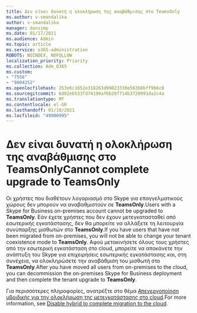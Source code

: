 ```yaml
---
title: Δεν είναι δυνατή η ολοκλήρωση της αναβάθμισης στο TeamsOnly
ms.author: v-smandalika
author: v-smandalika
manager: dansimp
ms.date: 01/17/2021
ms.audience: Admin
ms.topic: article
ms.service: o365-administration
ROBOTS: NOINDEX, NOFOLLOW
localization_priority: Priority
ms.collection: Adm_O365
ms.custom:
- "7556"
- "9004252"
ms.openlocfilehash: 253e6c1652e318263d99023330e563b8bff9b6c8
ms.sourcegitcommit: 6d02eb533fd74199af6b20f714b3720991da2c4a
ms.translationtype: MT
ms.contentlocale: el-GR
ms.lasthandoff: 01/18/2021
ms.locfileid: "49900995"
---
```

# <a name="cannot-complete-upgrade-to-teamsonly"></a><span data-ttu-id="97a25-102">Δεν είναι δυνατή η ολοκλήρωση της αναβάθμισης στο TeamsOnly</span><span class="sxs-lookup"><span data-stu-id="97a25-102">Cannot complete upgrade to TeamsOnly</span></span>

<span data-ttu-id="97a25-103">Οι χρήστες που διαθέτουν λογαριασμό στο Skype για επαγγελματικούς χώρους δεν μπορούν να αναβαθμιστούν σε **TeamsOnly**.</span><span class="sxs-lookup"><span data-stu-id="97a25-103">Users with a Skype for Business on-premises account cannot be upgraded to **TeamsOnly**.</span></span> <span data-ttu-id="97a25-104">Εάν έχετε χρήστες που δεν έχουν μετεγκατασταθεί από εσωτερικής εγκατάστασης, δεν θα μπορείτε να αλλάξετε τη λειτουργία συνύπαρξης μισθωτών στο **TeamsOnly**.</span><span class="sxs-lookup"><span data-stu-id="97a25-104">If you have users that have not been migrated from on-premises, you will not be able to change your tenant coexistence mode to **TeamsOnly**.</span></span> <span data-ttu-id="97a25-105">Αφού μετακινήσετε όλους τους χρήστες από την εσωτερική εγκατάσταση στο cloud, μπορείτε να αποκάνετε την ανάπτυξη του Skype για επιχειρήσεις εσωτερικής εγκατάστασης και, στη συνέχεια, να ολοκληρώσετε την αναβάθμιση του μισθωτή στο **TeamsOnly**.</span><span class="sxs-lookup"><span data-stu-id="97a25-105">After you have moved all users from on-premises to the cloud, you can decommission the on-premises Skype for Business deployment and then complete the tenant upgrade to **TeamsOnly**.</span></span> 

<span data-ttu-id="97a25-106">Για περισσότερες πληροφορίες, ανατρέξτε στο θέμα [Απενεργοποίηση υβριδικής για την ολοκλήρωση της μετεγκατάστασης στο cloud](https://docs.microsoft.com/skypeforbusiness/hybrid/cloud-consolidation-disabling-hybrid).</span><span class="sxs-lookup"><span data-stu-id="97a25-106">For more information, see [Disable hybrid to complete migration to the cloud](https://docs.microsoft.com/skypeforbusiness/hybrid/cloud-consolidation-disabling-hybrid).</span></span> 